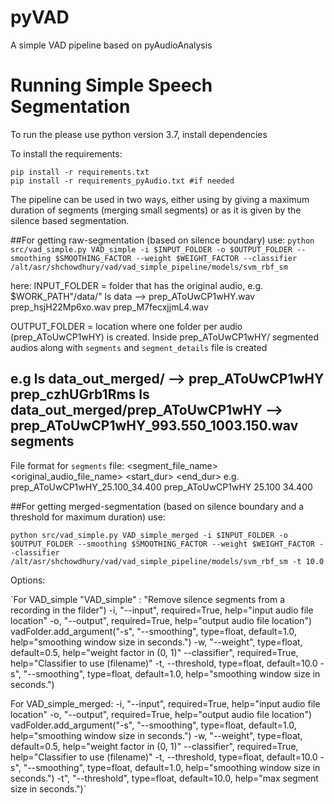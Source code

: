 # pyVAD
A simple VAD pipeline based on pyAudioAnalysis
# Running Simple Speech Segmentation
To run the please use python version 3.7, install dependencies

To install the requirements:
```
pip install -r requirements.txt
pip install -r requirements_pyAudio.txt #if needed
```

The pipeline can be used in two ways, either using by giving a maximum duration of segments (merging small segments) or as it is given by the silence based segmentation.

##For getting raw-segmentation (based on silence boundary) use:
`python src/vad_simple.py VAD_simple -i $INPUT_FOLDER -o $OUTPUT_FOLDER --smoothing $SMOOTHING_FACTOR --weight $WEIGHT_FACTOR --classifier /alt/asr/shchowdhury/vad/vad_simple_pipeline/models/svm_rbf_sm`

here: INPUT_FOLDER = folder that has the original audio,
e.g.
$WORK_PATH"/data/"
ls data -->
prep_AToUwCP1wHY.wav  prep_hsjH22Mp6xo.wav  prep_M7fecxjjmL4.wav

OUTPUT_FOLDER = location where one folder per audio (prep_AToUwCP1wHY) is created. Inside prep_AToUwCP1wHY/
segmented audios along with `segments` and `segment_details` file is created

e.g
ls data_out_merged/ -->
prep_AToUwCP1wHY  prep_czhUGrb1Rms
ls data_out_merged/prep_AToUwCP1wHY -->
prep_AToUwCP1wHY_993.550_1003.150.wav
segments
-----------

File format for `segments` file:
<segment_file_name> <original_audio_file_name> <start_dur> <end_dur>
e.g.
prep_AToUwCP1wHY_25.100_34.400 prep_AToUwCP1wHY 25.100 34.400

##For getting merged-segmentation (based on silence boundary and a threshold for maximum duration) use:

`python src/vad_simple.py VAD_simple_merged -i $INPUT_FOLDER -o $OUTPUT_FOLDER --smoothing $SMOOTHING_FACTOR --weight $WEIGHT_FACTOR --classifier /alt/asr/shchowdhury/vad/vad_simple_pipeline/models/svm_rbf_sm -t 10.0`

Options:

`For VAD_simple
"VAD_simple" : "Remove silence segments from a recording in the filder")
-i, "--input", required=True, help="input audio file location"
-o, "--output", required=True, help="output audio file location")
    vadFolder.add_argument("-s", "--smoothing", type=float, default=1.0,
                        help="smoothing window size in seconds.")
-w, "--weight", type=float, default=0.5, help="weight factor in (0, 1)"
--classifier", required=True, help="Classifier to use (filename)"
-t, --threshold, type=float, default=10.0
-s", "--smoothing", type=float, default=1.0,
                           help="smoothing window size in seconds.")

For VAD_simple_merged:
-i, "--input", required=True, help="input audio file location"
-o, "--output", required=True, help="output audio file location")
    vadFolder.add_argument("-s", "--smoothing", type=float, default=1.0,
                        help="smoothing window size in seconds.")
-w, "--weight", type=float, default=0.5, help="weight factor in (0, 1)"
--classifier", required=True, help="Classifier to use (filename)"
-t, --threshold, type=float, default=10.0
-s", "--smoothing", type=float, default=1.0,
                           help="smoothing window size in seconds.")
-t", "--threshold", type=float, default=10.0, help="max segment size in seconds.")`

